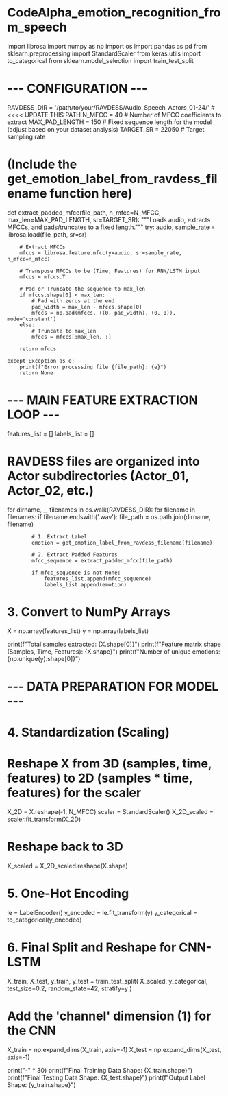 # CodeAlpha_emotion_recognition_from_speech
import librosa
import numpy as np
import os
import pandas as pd
from sklearn.preprocessing import StandardScaler
from keras.utils import to_categorical
from sklearn.model_selection import train_test_split

# --- CONFIGURATION ---
RAVDESS_DIR = '/path/to/your/RAVDESS/Audio_Speech_Actors_01-24/' # <<<< UPDATE THIS PATH
N_MFCC = 40      # Number of MFCC coefficients to extract
MAX_PAD_LENGTH = 150 # Fixed sequence length for the model (adjust based on your dataset analysis)
TARGET_SR = 22050  # Target sampling rate

# (Include the get_emotion_label_from_ravdess_filename function here)

def extract_padded_mfcc(file_path, n_mfcc=N_MFCC, max_len=MAX_PAD_LENGTH, sr=TARGET_SR):
    """Loads audio, extracts MFCCs, and pads/truncates to a fixed length."""
    try:
        audio, sample_rate = librosa.load(file_path, sr=sr)
        
        # Extract MFCCs
        mfccs = librosa.feature.mfcc(y=audio, sr=sample_rate, n_mfcc=n_mfcc)
        
        # Transpose MFCCs to be (Time, Features) for RNN/LSTM input
        mfccs = mfccs.T

        # Pad or Truncate the sequence to max_len
        if mfccs.shape[0] < max_len:
            # Pad with zeros at the end
            pad_width = max_len - mfccs.shape[0]
            mfccs = np.pad(mfccs, ((0, pad_width), (0, 0)), mode='constant')
        else:
            # Truncate to max_len
            mfccs = mfccs[:max_len, :]

        return mfccs

    except Exception as e:
        print(f"Error processing file {file_path}: {e}")
        return None

# --- MAIN FEATURE EXTRACTION LOOP ---
features_list = []
labels_list = []

# RAVDESS files are organized into Actor subdirectories (Actor_01, Actor_02, etc.)
for dirname, _, filenames in os.walk(RAVDESS_DIR):
    for filename in filenames:
        if filename.endswith('.wav'):
            file_path = os.path.join(dirname, filename)
            
            # 1. Extract Label
            emotion = get_emotion_label_from_ravdess_filename(filename)
            
            # 2. Extract Padded Features
            mfcc_sequence = extract_padded_mfcc(file_path)
            
            if mfcc_sequence is not None:
                features_list.append(mfcc_sequence)
                labels_list.append(emotion)

# 3. Convert to NumPy Arrays
X = np.array(features_list)
y = np.array(labels_list)

print(f"Total samples extracted: {X.shape[0]}")
print(f"Feature matrix shape (Samples, Time, Features): {X.shape}")
print(f"Number of unique emotions: {np.unique(y).shape[0]}")

# --- DATA PREPARATION FOR MODEL ---

# 4. Standardization (Scaling)
# Reshape X from 3D (samples, time, features) to 2D (samples * time, features) for the scaler
X_2D = X.reshape(-1, N_MFCC) 
scaler = StandardScaler()
X_2D_scaled = scaler.fit_transform(X_2D)

# Reshape back to 3D
X_scaled = X_2D_scaled.reshape(X.shape)

# 5. One-Hot Encoding
le = LabelEncoder()
y_encoded = le.fit_transform(y)
y_categorical = to_categorical(y_encoded)

# 6. Final Split and Reshape for CNN-LSTM
X_train, X_test, y_train, y_test = train_test_split(
    X_scaled, y_categorical, test_size=0.2, random_state=42, stratify=y
)

# Add the 'channel' dimension (1) for the CNN
X_train = np.expand_dims(X_train, axis=-1)
X_test = np.expand_dims(X_test, axis=-1)

print("-" * 30)
print(f"Final Training Data Shape: {X_train.shape}")
print(f"Final Testing Data Shape: {X_test.shape}")
print(f"Output Label Shape: {y_train.shape}")

